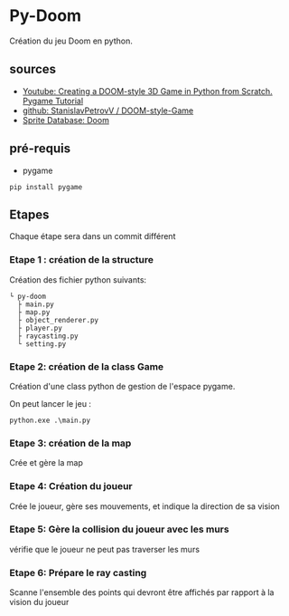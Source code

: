 # Py-Doom

Création du jeu Doom en python.

## sources

* [Youtube: Creating a DOOM-style 3D Game in Python from Scratch. Pygame Tutorial](https://www.youtube.com/redirect?event=video_description&redir_token=QUFFLUhqa1ZTZHMteEJWRVNkM0RVRWNmYVhyZHVrTE1uUXxBQ3Jtc0tucF9aS2FUdG9tdDlCdl9jQm5pcUVZelJIZl9iREtmVl8zNFVfczVHQTlycUlBSDh6SlE2dHRLRXZmRzFBYVctXzZ4V3RFdXlEeGdXVk5QclFNYUlKOXlaUUFfNTdfUHdCc0FWTmdNdVQ4QmFvTDVMRQ&q=https%3A%2F%2Fgithub.com%2FStanislavPetrovV%2FDOOM-style-Game&v=ECqUrT7IdqQ)
* [github: StanislavPetrovV
/
DOOM-style-Game](https://github.com/StanislavPetrovV/DOOM-style-Game)
* [Sprite Database: Doom](https://spritedatabase.net/game/760)

## pré-requis

* pygame

```shell
pip install pygame
```

## Etapes

Chaque étape sera dans un commit différent

### Etape 1 : création de la structure

Création des fichier python suivants:

```shell
└ py-doom
  ├ main.py
  ├ map.py
  ├ object_renderer.py
  ├ player.py
  ├ raycasting.py
  └ setting.py
```

### Etape 2: création de la class Game

Création d'une class python de gestion de l'espace pygame.

On peut lancer le jeu :

```shell
python.exe .\main.py
```

### Etape 3: création de la map

Crée et gère la map

### Etape 4: Création du joueur

Crée le joueur, gère ses mouvements, et indique la direction de sa vision

### Etape 5: Gère la collision du joueur avec les murs

vérifie que le joueur ne peut pas traverser les murs

### Etape 6: Prépare le ray casting

Scanne l'ensemble des points qui devront être affichés par rapport à la vision du joueur